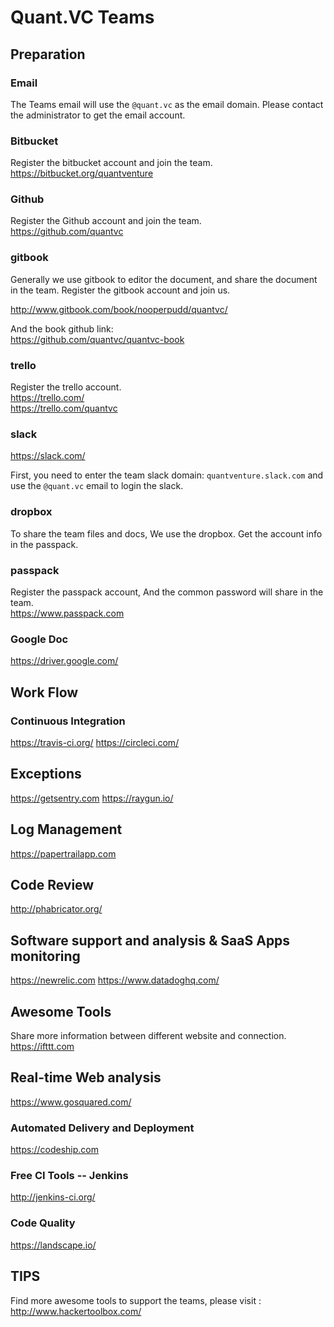 # Quant.VC Teams 

## Preparation

### Email   
The Teams email will use the  `@quant.vc` as the email domain. Please contact the administrator to get the email account.

### Bitbucket
Register the bitbucket account and join the team.  
https://bitbucket.org/quantventure

### Github
Register the Github account and join the team.  
https://github.com/quantvc

### gitbook 
Generally we use gitbook to editor the document, and share the document in the team.
Register the gitbook account and join us.  

http://www.gitbook.com/book/nooperpudd/quantvc/

And the book github link:   
https://github.com/quantvc/quantvc-book

### trello 
Register the trello account.  
https://trello.com/  
https://trello.com/quantvc

### slack
https://slack.com/

First, you need to enter the team slack domain:
`quantventure.slack.com` and use the `@quant.vc` email to login the slack.

### dropbox
To share the team files and docs, We use the dropbox.
Get the account info in the passpack.

### passpack
Register the passpack account, And the common password will share in the team.   
https://www.passpack.com

### Google Doc
https://driver.google.com/


## Work Flow 

### Continuous Integration 
https://travis-ci.org/
https://circleci.com/

## Exceptions
https://getsentry.com 
https://raygun.io/

## Log Management
https://papertrailapp.com

## Code Review
http://phabricator.org/

## Software support and analysis & SaaS Apps monitoring
https://newrelic.com
https://www.datadoghq.com/

## Awesome Tools
Share more information between different website and connection.
https://ifttt.com

## Real-time Web analysis
https://www.gosquared.com/

### Automated Delivery and Deployment
https://codeship.com

### Free CI Tools -- Jenkins
http://jenkins-ci.org/

### Code Quality
https://landscape.io/

## TIPS
Find more awesome tools to support the teams, please visit :  
http://www.hackertoolbox.com/
